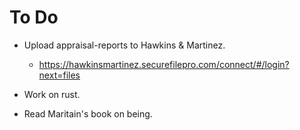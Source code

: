 # To Do

- Upload appraisal-reports to
  Hawkins & Martinez.

  - https://hawkinsmartinez.securefilepro.com/connect/#/login?next=files

- Work on rust.
- Read Maritain's book on being.

<!-- EOF -->

